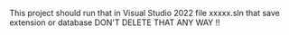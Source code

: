 This project should run that in Visual Studio 2022
file xxxxx.sln that save extension or database DON'T DELETE THAT ANY WAY !!
